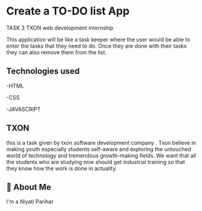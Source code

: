 
#   Create a TO-DO list App
TASK 3  TXON web development internship    


 This application will be like a task keeper where the user would be able to enter the tasks that they need to do. Once they are done with their tasks they can also remove them from the list.


## Technologies used
-HTML

-CSS

-JAVASCRIPT
 

## TXON

this is a task given by txon software development company .
Txon believe in making youth especially students  self-aware and exploring the untouched world of technology and tremendous growth-making fields. We want that all the students who are studying now should get industrial training so that they know how the work is done in actuality.
## 🚀 About Me
I'm a Niyati Parihar

